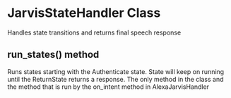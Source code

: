 # JarvisStateHandler Class
Handles state transitions and returns final speech response

## run_states() method
Runs states starting with the Authenticate state. State will keep on running
until the ReturnState returns a response. The only method in the class and
the method that is run by the on_intent method in AlexaJarvisHandler

